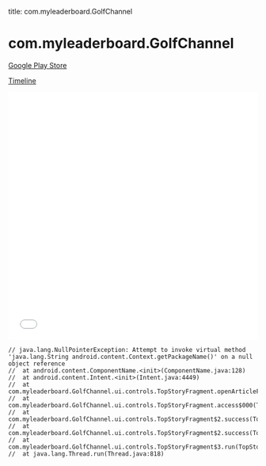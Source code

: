title: com.myleaderboard.GolfChannel

# com.myleaderboard.GolfChannel

[Google Play Store](https://play.google.com/store/apps/details?id=com.myleaderboard.GolfChannel)

[Timeline](./vis-timeline.html)

<iframe src="./vis-timeline.html" width="100%" height="500px" style="border:none;"></iframe>

```
// java.lang.NullPointerException: Attempt to invoke virtual method 'java.lang.String android.content.Context.getPackageName()' on a null object reference
// 	at android.content.ComponentName.<init>(ComponentName.java:128)
// 	at android.content.Intent.<init>(Intent.java:4449)
// 	at com.myleaderboard.GolfChannel.ui.controls.TopStoryFragment.openArticleFromDeepLink(TopStoryFragment.java:223)
// 	at com.myleaderboard.GolfChannel.ui.controls.TopStoryFragment.access$000(TopStoryFragment.java:40)
// 	at com.myleaderboard.GolfChannel.ui.controls.TopStoryFragment$2.success(TopStoryFragment.java:145)
// 	at com.myleaderboard.GolfChannel.ui.controls.TopStoryFragment$2.success(TopStoryFragment.java:142)
// 	at com.myleaderboard.GolfChannel.ui.controls.TopStoryFragment$3.run(TopStoryFragment.java:193)
// 	at java.lang.Thread.run(Thread.java:818)

```



